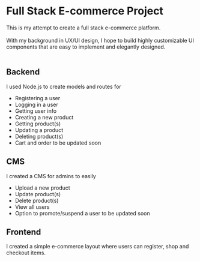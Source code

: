 # Full Stack E-commerce Project

This is my attempt to create a full stack e-commerce platform.<br><br>
With my background in UX/UI design, I hope to build highly customizable UI components that are easy to implement and elegantly designed.<br><br>

## Backend

I used Node.js to create models and routes for

- Registering a user
- Logging in a user
- Getting user info
- Creating a new product
- Getting product(s)
- Updating a product
- Deleting product(s)
- Cart and order to be updated soon

## CMS

I created a CMS for admins to easily

- Upload a new product
- Update product(s)
- Delete product(s)
- View all users
- Option to promote/suspend a user to be updated soon

## Frontend

I created a simple e-commerce layout where users can register, shop and checkout items.
